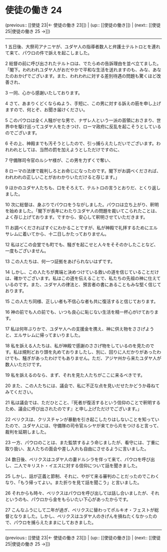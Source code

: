 # 使徒の働き 24

(previous:: [[使徒 23|← 使徒の働き 23]]) | (up:: [[使徒の働き]]) | (next:: [[使徒 25|使徒の働き 25 →]])

***


1 五日後、大祭司アナニヤが、ユダヤ人の指導者数人と弁護士テルトロとを連れて来て、パウロの件で訴えを起こしました。 

2 総督の前に呼び出されたテルトロは、でたらめの告訴理由を並べ立てました。「閣下。われわれユダヤ人がおだやかで平和な生活を送れますのも、みな、あなたのおかげでございます。また、われわれに対する差別待遇の問題も驚くほど改善され、 

3 一同、心から感謝いたしております。 

4 さて、あまりくどくならぬよう、手短に、この男に対する訴えの筋を申し上げますので、何とぞ、お聞き届けください。 

5 このパウロは全く人騒がせな男で、ナザレ人という一派の首領におさまり、世界中を駆け巡ってユダヤ人をたきつけ、ローマ政府に反乱を起こそうとしているのでございます。 

6 その上、神殿までも汚そうとしたので、引っ捕らえたしだいでございます。われわれとしては、当然の罰を加えようとしただけですのに、 

7 守備隊司令官のルシヤ様が、この男を力ずくで奪い、 

8 ローマの法律で裁判しろとお命じになったのです。閣下がお調べくだされば、われわれの正しいことがおわかりいただけると存じます。」 

9 ほかのユダヤ人たちも、口をそろえて、テルトロの言うとおりだ、とくり返しました。 

10 次に総督は、身ぶりでパウロをうながしました。パウロは立ち上がり、釈明を始めました。「閣下が長年にわたりユダヤ人の問題を裁いてこられたことは、よく存じ上げております。ですから、安心して釈明させていただきます。 

11 お調べくださればすぐにわかることですが、私が神殿で礼拝するためにエルサレムに着いてから、十二日しかたっておりません。 

12 私はどこの会堂でも町でも、騒ぎを起こせと人々をそそのかしたことなど、一度もございません。 

13 この人たちは、何一つ証拠をあげられないはずです。 

14 しかし、この人たちが異端と決めつけている救いの道を信じていることだけは、確かでございます。私はこの道を伝えることで、私たちの先祖の神に仕えているのです。また、ユダヤ人の律法と、預言者の書にあることもみな堅く信じております。 

15 この人たち同様、正しい者も不信心な者も共に復活すると信じております。 

16 神の前でも人の前でも、いつも良心に恥じない生活を精一杯心がけております。 

17 私は何年ぶりかで、ユダヤ人への支援金を携え、神に供え物をささげようと、エルサレムに帰ってまいりました。 

18 私を訴える人たちは、私が神殿で感謝のささげ物をしているのを見たのです。私は規則どおり頭を丸めておりましたし、別に、回りに人だかりがあったわけでも、騒ぎがあったわけでもありません。ただ、アジヤ州から来たユダヤ人が数人いただけです。 

19 私を訴えるのなら、まず、それを見た人たちがここに来るべきです。 

20 また、この人たちには、議会で、私に不正な点を見いだせたかどうか尋ねてみてください。 

21 私は議会では、ただひとこと、『死者が復活するという信仰のことで釈明するため、議会に呼び出されたのです』と申し上げただけでございます。」 

22 ペリクスは、クリスチャンが暴動を引き起こしたりはしないことを知っていたので、ユダヤ人には、守備隊の司令官ルシヤが来てから片をつけると言って、裁判を延期しました。 

23 一方、パウロのことは、また監禁するよう命じましたが、看守には、丁重に取り扱い、友人たちの面会や差し入れも自由にさせるように言いました。 

24 数日後、ペリクスはユダヤ人の妻ドルシラを伴って来て、パウロを呼び出し、二人でキリスト・イエスに対する信仰について話を聞きました。 

25 しかし、話が正義と節制、それに、やがて来る審判のことだったのでこわくなり、「もう帰ってよい。また折りを見て話を聞こう」と言いました。 

26 それからも時々、ペリクスはパウロを呼び出しては話し合いましたが、それというのも、パウロから金をもらいたい下心があったからです。 

27 こんなふうにして二年が過ぎ、ペリクスに替わってポルキオ・フェストが総督となりました。しかし、ペリクスはユダヤ人のきげんを損ねたくなかったので、パウロを捕らえたままにしておきました。

***

(previous:: [[使徒 23|← 使徒の働き 23]]) | (up:: [[使徒の働き]]) | (next:: [[使徒 25|使徒の働き 25 →]])

